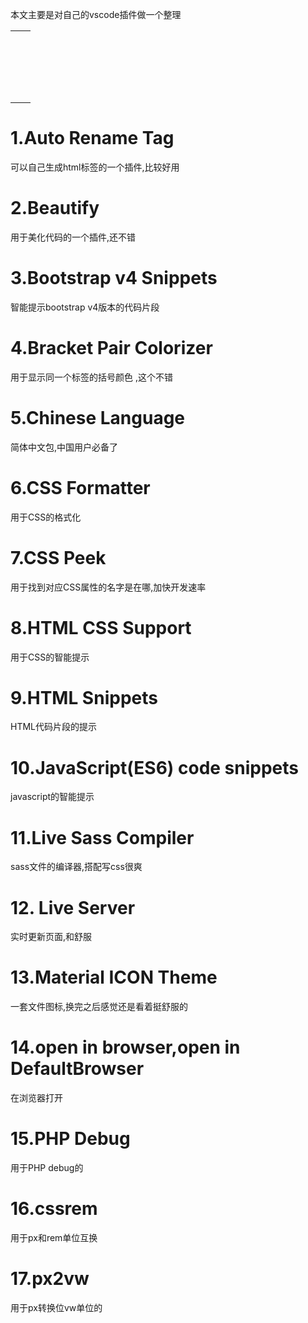 本文主要是对自己的vscode插件做一个整理

|      |      |
| ---- | ---- |
|      |      |
|      |      |
|      |      |
|      |      |
|      |      |
|      |      |
|      |      |
|      |      |
|      |      |
|      |      |
|      |      |
|      |      |
|      |      |
|      |      |
|      |      |
|      |      |
|      |      |
|      |      |
|      |      |



# 1.Auto Rename Tag

可以自己生成html标签的一个插件,比较好用

# 2.Beautify

用于美化代码的一个插件,还不错

# 3.Bootstrap v4 Snippets

智能提示bootstrap v4版本的代码片段

# 4.Bracket Pair Colorizer

用于显示同一个标签的括号颜色 ,这个不错

# 5.Chinese Language

简体中文包,中国用户必备了

# 6.CSS Formatter

用于CSS的格式化

# 7.CSS Peek

用于找到对应CSS属性的名字是在哪,加快开发速率

# 8.HTML CSS Support

用于CSS的智能提示

# 9.HTML Snippets

HTML代码片段的提示

# 10.JavaScript(ES6) code snippets

javascript的智能提示

# 11.Live Sass Compiler

sass文件的编译器,搭配写css很爽

# 12. Live Server

实时更新页面,和舒服

# 13.Material ICON Theme

一套文件图标,换完之后感觉还是看着挺舒服的

# 14.open in browser,open in DefaultBrowser

在浏览器打开

# 15.PHP Debug

用于PHP debug的

# 16.cssrem

用于px和rem单位互换

# 17.px2vw

用于px转换位vw单位的